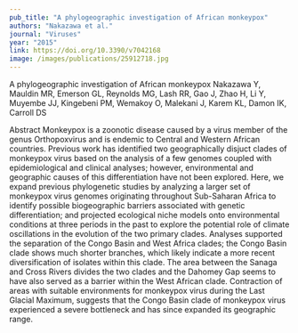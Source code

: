 ```yaml
---
pub_title: "A phylogeographic investigation of African monkeypox"
authors: "Nakazawa et al."
journal: "Viruses"
year: "2015"
link: https://doi.org/10.3390/v7042168
image: /images/publications/25912718.jpg
---
```

A phylogeographic investigation of African monkeypox
Nakazawa Y, Mauldin MR, Emerson GL, Reynolds MG, Lash RR, Gao J, Zhao H, Li Y, Muyembe JJ, Kingebeni PM, Wemakoy O, Malekani J, Karem KL, Damon IK, Carroll DS

Abstract
Monkeypox is a zoonotic disease caused by a virus member of the genus Orthopoxvirus and is endemic to Central and Western African countries. Previous work has identified two geographically disjuct clades of monkeypox virus based on the analysis of a few genomes coupled with epidemiological and clinical analyses; however, environmental and geographic causes of this differentiation have not been explored. Here, we expand previous phylogenetic studies by analyzing a larger set of monkeypox virus genomes originating throughout Sub-Saharan Africa to identify possible biogeographic barriers associated with genetic differentiation; and projected ecological niche models onto environmental conditions at three periods in the past to explore the potential role of climate oscillations in the evolution of the two primary clades. Analyses supported the separation of the Congo Basin and West Africa clades; the Congo Basin clade shows much shorter branches, which likely indicate a more recent diversification of isolates within this clade. The area between the Sanaga and Cross Rivers divides the two clades and the Dahomey Gap seems to have also served as a barrier within the West African clade. Contraction of areas with suitable environments for monkeypox virus during the Last Glacial Maximum, suggests that the Congo Basin clade of monkeypox virus experienced a severe bottleneck and has since expanded its geographic range.

